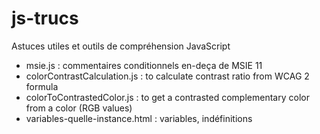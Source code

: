 js-trucs
========


Astuces utiles et outils de compréhension JavaScript

* msie.js : commentaires conditionnels en-deça de MSIE 11
* colorContrastCalculation.js : to calculate contrast ratio from WCAG 2 formula
* colorToContrastedColor.js : to get a contrasted complementary color from a color (RGB values)
* variables-quelle-instance.html : variables, indéfinitions 
